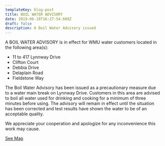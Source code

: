 ```yaml
---
templateKey: blog-post
title: BOIL WATER ADVISORY
date: 2019-06-18T16:27:54.608Z
draft: false
description: A Boil Water Advisory issued
---
```

A BOIL WATER ADVISORY is in effect for WMU water customers located in the following area(s):

* 11 to 417 Lynnway Drive
* Clifton Court
* Debbia Drive
* Delaplain Road
* Fieldstone Way

The Boil Water Advisory has been issued as a precautionary measure due to a water main break on Lynnway Drive.  Customers in this area are advised to boil all water used for drinking and cooking for a minimum of three minutes before using.  The advisory will remain in effect until the situation has been corrected and test results have shown the water to be of an acceptable quality.  

We appreciate your cooperation and apologize for any inconvenience this work may cause.

[See Map](https://geosync.cloud/maps/9c6053d0-4304-49e1-a64b-0466c7018bad?layer=Advisory&feature=4)
